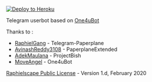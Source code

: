 <p align=""><a href="https://heroku.com/deploy?template=https://github.com/nangis-project/NangisBot/tree/nangis"> <img src="https://camo.githubusercontent.com/83b0e95b38892b49184e07ad572c94c8038323fb/68747470733a2f2f7777772e6865726f6b7563646e2e636f6d2f6465706c6f792f627574746f6e2e737667" alt="Deploy to Heroku" /></a></p>

Telegram userbot based on [One4uBot](https://github.com/MoveAngel/One4uBot)

Thanks to :
* [RaphielGang](https://github.com/RaphielGang) - Telegram-Paperplane
* [AvinashReddy3108](https://github.com/AvinashReddy3108) - PaperplaneExtended
* [AdekMaulana](https://github.com/adekmaulana) - ProjectBish
* [MoveAngel](https://github.com/MoveAngel) - One4uBot

[Raphielscape Public License](https://github.com/nangis-project/NangisBot/blob/nangis/LICENSE) - Version 1.d, February 2020